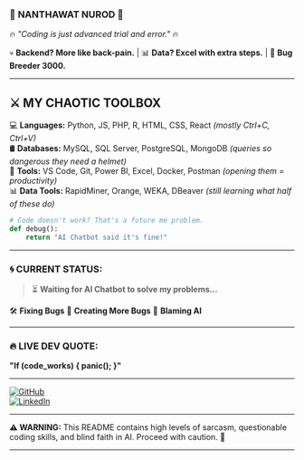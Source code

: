 ### 🤡 **NANTHAWAT NUROD** 🤡  
🔥 *"Coding is just advanced trial and error."* 🔥  

💀 **Backend? More like back-pain.** | 📊 **Data? Excel with extra steps.** | 🐛 **Bug Breeder 3000.**  

---

## ⚔️ **MY CHAOTIC TOOLBOX**  

💻 **Languages:** Python, JS, PHP, R, HTML, CSS, React *(mostly Ctrl+C, Ctrl+V)*  
🛢 **Databases:** MySQL, SQL Server, PostgreSQL, MongoDB *(queries so dangerous they need a helmet)*  
🔧 **Tools:** VS Code, Git, Power BI, Excel, Docker, Postman *(opening them = productivity)*  
📊 **Data Tools:** RapidMiner, Orange, WEKA, DBeaver *(still learning what half of these do)*  

```python
# Code doesn't work? That's a future me problem.
def debug():
    return "AI Chatbot said it's fine!"
```

---

### 🌀 **CURRENT STATUS:**  
> ⏳ **Waiting for AI Chatbot to solve my problems...**  

🛠 **Fixing Bugs** 🔄 **Creating More Bugs** 🔄 **Blaming AI**  

---

### **🔥 LIVE DEV QUOTE:**  
**"If (code_works) { panic(); }"**  

---

[![GitHub](https://img.shields.io/badge/GitHub-181717?style=for-the-badge&logo=github&logoColor=white)](https://github.com/Nanthawat-Nuord)  
[![LinkedIn](https://img.shields.io/badge/LinkedIn-0077B5?style=for-the-badge&logo=linkedin&logoColor=white)](https://www.linkedin.com/)  

---

**⚠️ WARNING:** This README contains high levels of sarcasm, questionable coding skills, and blind faith in AI. Proceed with caution. 🚀  

---
